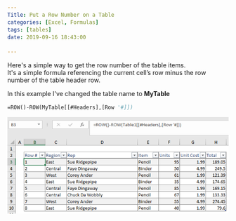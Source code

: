 ```yaml
---
Title: Put a Row Number on a Table
categories: [Excel, Formulas]
tags: [tables]
date: 2019-09-16 18:43:00

---
```


Here's a simple way to get the row number of the table items.  
It's a simple formula referencing the current cell’s row minus the row number of the table header row.  

In this example I've changed the table name to **MyTable**
```vb
=ROW()-ROW(MyTable[[#Headers],[Row '#]])
```

![table-row-number-img](/imgs/table-row-number/table-row-number.png)
